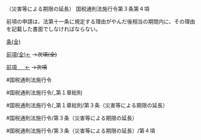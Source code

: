 （災害等による期限の延長）
国税通則法施行令第３条第４項

前項の申請は、法第十一条に規定する理由がやんだ後相当の期間内に、その理由を記載した書面でしなければならない。

[条(全)](国税通則法施行＿令＿第３条_.md)

[前項(全)←](国税通則法施行＿令＿第３条第３項_.md)  ~~→次項(全)~~

[前項 　 ←](国税通則法施行＿令＿第３条第３項.md)  ~~→次項~~



#国税通則法施行令

#国税通則法施行令/_第１章総則

#国税通則法施行令/_第１章総則/第３条（災害等による期限の延長）

#国税通則法施行令/第３条（災害等による期限の延長）

#国税通則法施行令/第３条（災害等による期限の延長）/第４項

